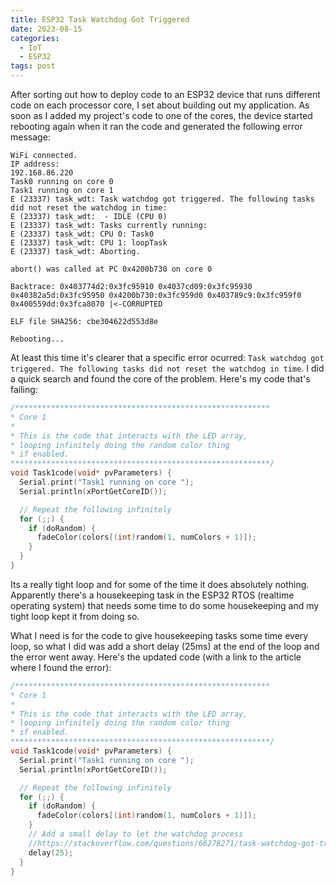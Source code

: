 ```yaml
---
title: ESP32 Task Watchdog Got Triggered
date: 2023-08-15
categories:
  - IoT
  - ESP32
tags: post
---
```


After sorting out how to deploy code to an ESP32 device that runs different code on each processor core, I set about building out my application. As soon as I added my project's code to one of the cores, the device started rebooting again when it ran the code and generated the following error message:

```shell
WiFi connected.
IP address: 
192.168.86.220
Task0 running on core 0
Task1 running on core 1
E (23337) task_wdt: Task watchdog got triggered. The following tasks did not reset the watchdog in time:
E (23337) task_wdt:  - IDLE (CPU 0)
E (23337) task_wdt: Tasks currently running:
E (23337) task_wdt: CPU 0: Task0
E (23337) task_wdt: CPU 1: loopTask
E (23337) task_wdt: Aborting.

abort() was called at PC 0x4200b730 on core 0

Backtrace: 0x403774d2:0x3fc95910 0x4037cd09:0x3fc95930 0x40382a5d:0x3fc95950 0x4200b730:0x3fc959d0 0x403789c9:0x3fc959f0 0x400559dd:0x3fca8070 |<-CORRUPTED

ELF file SHA256: cbe304622d553d8e

Rebooting...
```

At least this time it's clearer that a specific error ocurred: `Task watchdog got triggered. The following tasks did not reset the watchdog in time`. I did a quick search and found the core of the problem. Here's my code that's failing:


```c
/*********************************************************
* Core 1
* 
* This is the code that interacts with the LED array, 
* looping infinitely doing the random color thing 
* if enabled.
**********************************************************/
void Task1code(void* pvParameters) {
  Serial.print("Task1 running on core ");
  Serial.println(xPortGetCoreID());

  // Repeat the following infinitely
  for (;;) {
    if (doRandom) {
      fadeColor(colors[(int)random(1, numColors + 1)]);
    } 
  }
}
```

Its a really tight loop and for some of the time it does absolutely nothing. Apparently there's a housekeeping task in the ESP32 RTOS (realtime operating system) that needs some time to do some housekeeping and my tight loop kept it from doing so. 

What I need is for the code to give housekeeping tasks some time every loop, so what I did was add a short delay (25ms) at the end of the loop and the error went away. Here's the updated code (with a link to the article where I found the error):

```c
/*********************************************************
* Core 1
* 
* This is the code that interacts with the LED array, 
* looping infinitely doing the random color thing 
* if enabled.
**********************************************************/
void Task1code(void* pvParameters) {
  Serial.print("Task1 running on core ");
  Serial.println(xPortGetCoreID());

  // Repeat the following infinitely
  for (;;) {
    if (doRandom) {
      fadeColor(colors[(int)random(1, numColors + 1)]);
    }
    // Add a small delay to let the watchdog process
    //https://stackoverflow.com/questions/66278271/task-watchdog-got-triggered-the-tasks-did-not-reset-the-watchdog-in-time
    delay(25);
  }
}
```
